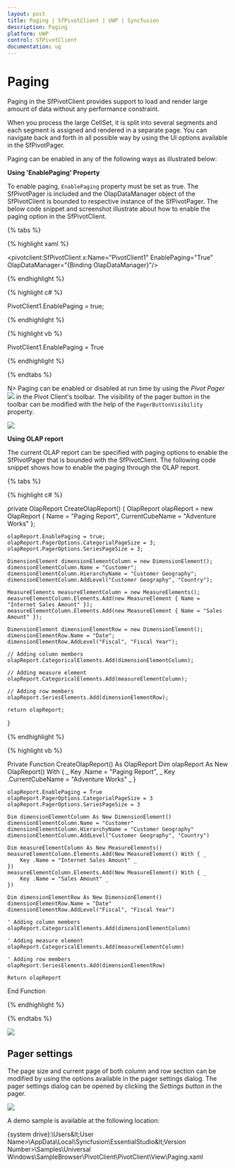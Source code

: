 ```yaml
---
layout: post
title: Paging | SfPivotClient | UWP | Syncfusion
description: Paging
platform: UWP
control: SfPivotClient
documentation: ug
---
```


# Paging

Paging in the SfPivotClient provides support to load and render large amount of data without any performance constraint.

When you process the large CellSet, it is split into several segments and each segment is assigned and rendered in a separate page. You can navigate back and forth in all possible way by using the UI options available in the SfPivotPager.

Paging can be enabled in any of the following ways as illustrated below:

**Using 'EnablePaging' Property**

To enable paging, `EnablePaging` property must be set as true. The SfPivotPager is included and the OlapDataManager object of the SfPivotClient is bounded to respective instance of the SfPivotPager. The below code snippet and screenshot illustrate about how to enable the paging option in the SfPivotClient.

{% tabs %}

{% highlight xaml %}

<pivotclient:SfPivotClient x:Name="PivotClient1" EnablePaging="True" OlapDataManager="{Binding OlapDataManager}"/>

{% endhighlight %}

{% highlight c# %}

PivotClient1.EnablePaging = true;

{% endhighlight %}

{% highlight vb %}

PivotClient1.EnablePaging = True

{% endhighlight %}

{% endtabs %}

N> Paging can be enabled or disabled at run time by using the *Pivot Pager* ![](Paging_images/pagerButton.ico) in the Pivot Client's toolbar. The visibility of the pager button in the toolbar can be modified with the help of the `PagerButtonVisibility` property.

![](Paging_images/pagerEnabled_UI.png)

**Using OLAP report**

The current OLAP report can be specified with paging options to enable the SfPivotPager that is bounded with the SfPivotClient. The following code snippet shows how to enable the paging through the OLAP report.

{% tabs %}

{% highlight c# %}

private OlapReport CreateOlapReport()
{
    OlapReport olapReport = new OlapReport
    {
        Name = "Paging Report",
        CurrentCubeName = "Adventure Works"
    };

    olapReport.EnablePaging = true;
    olapReport.PagerOptions.CategorialPageSize = 3;
    olapReport.PagerOptions.SeriesPageSize = 3;

    DimensionElement dimensionElementColumn = new DimensionElement();
    dimensionElementColumn.Name = "Customer";
    dimensionElementColumn.HierarchyName = "Customer Geography";
    dimensionElementColumn.AddLevel("Customer Geography", "Country");

    MeasureElements measureElementColumn = new MeasureElements();
    measureElementColumn.Elements.Add(new MeasureElement { Name = "Internet Sales Amount" });
    measureElementColumn.Elements.Add(new MeasureElement { Name = "Sales Amount" });

    DimensionElement dimensionElementRow = new DimensionElement();
    dimensionElementRow.Name = "Date";
    dimensionElementRow.AddLevel("Fiscal", "Fiscal Year");

    // Adding column members
    olapReport.CategoricalElements.Add(dimensionElementColumn);

    // Adding measure element
    olapReport.CategoricalElements.Add(measureElementColumn);

    // Adding row members
    olapReport.SeriesElements.Add(dimensionElementRow);

    return olapReport;
}

{% endhighlight %}

{% highlight vb %}

Private Function CreateOlapReport() As OlapReport
    Dim olapReport As New OlapReport() With { _
        Key .Name = "Paging Report", _
        Key .CurrentCubeName = "Adventure Works" _
    }

    olapReport.EnablePaging = True
    olapReport.PagerOptions.CategorialPageSize = 3
    olapReport.PagerOptions.SeriesPageSize = 3

    Dim dimensionElementColumn As New DimensionElement()
    dimensionElementColumn.Name = "Customer"
    dimensionElementColumn.HierarchyName = "Customer Geography"
    dimensionElementColumn.AddLevel("Customer Geography", "Country")

    Dim measureElementColumn As New MeasureElements()
    measureElementColumn.Elements.Add(New MeasureElement() With { _
        Key .Name = "Internet Sales Amount" _
    })
    measureElementColumn.Elements.Add(New MeasureElement() With { _
        Key .Name = "Sales Amount" _
    })

    Dim dimensionElementRow As New DimensionElement()
    dimensionElementRow.Name = "Date"
    dimensionElementRow.AddLevel("Fiscal", "Fiscal Year")

    ' Adding column members
    olapReport.CategoricalElements.Add(dimensionElementColumn)

    ' Adding measure element
    olapReport.CategoricalElements.Add(measureElementColumn)

    ' Adding row members
    olapReport.SeriesElements.Add(dimensionElementRow)

    Return olapReport
End Function

{% endhighlight %}

{% endtabs %}

![](Paging_images/pagerEnabled_OlapReport.png)

## Pager settings

The page size and current page of both column and row section can be modified by using the options available in the pager settings dialog. The pager settings dialog can be opened by clicking the *Settings button* in the pager.

![](Paging_images/pagerSettingsPopup.png)

A demo sample is available at the following location:

{system drive}:\Users\&lt;User Name&gt;\AppData\Local\Syncfusion\EssentialStudio\&lt;Version Number&gt;\Samples\Universal
Windows\SampleBrowser\PivotClient\PivotClient\View\Paging.xaml